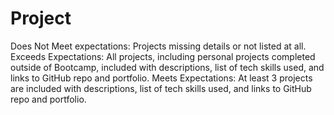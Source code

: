 # Project

Does Not Meet expectations: Projects missing details or not listed at all.
Exceeds Expectations: All projects, including personal projects completed outside of Bootcamp, included with descriptions, list of tech skills used, and links to GitHub repo and portfolio.
Meets Expectations: At least 3 projects are included with descriptions, list of tech skills used, and links to GitHub repo and portfolio.